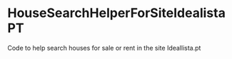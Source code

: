 # HouseSearchHelperForSiteIdealistaPT
Code to help search houses for sale or rent in the site Ideallista.pt
